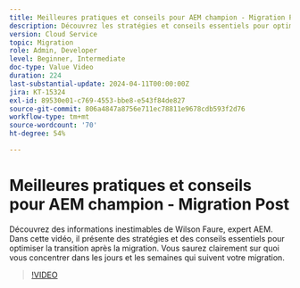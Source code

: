 ```yaml
---
title: Meilleures pratiques et conseils pour AEM champion - Migration Post
description: Découvrez les stratégies et conseils essentiels pour optimiser votre transition vers AEM as a Cloud Service après la migration.
version: Cloud Service
topic: Migration
role: Admin, Developer
level: Beginner, Intermediate
doc-type: Value Video
duration: 224
last-substantial-update: 2024-04-11T00:00:00Z
jira: KT-15324
exl-id: 89530e01-c769-4553-bbe8-e543f84de827
source-git-commit: 806a4847a8756e711ec78811e9678cdb593f2d76
workflow-type: tm+mt
source-wordcount: '70'
ht-degree: 54%

---
```


# Meilleures pratiques et conseils pour AEM champion - Migration Post

Découvrez des informations inestimables de Wilson Faure, expert AEM. Dans cette vidéo, il présente des stratégies et des conseils essentiels pour optimiser la transition après la migration. Vous saurez clairement sur quoi vous concentrer dans les jours et les semaines qui suivent votre migration.

>[!VIDEO](https://video.tv.adobe.com/v/3428309/?learn=on)
